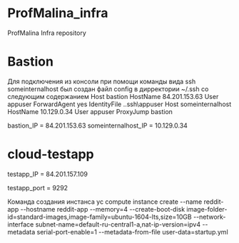 # ProfMalina_infra
ProfMalina Infra repository

# Bastion
Для подключения из консоли при помощи команды вида ssh someinternalhost был создан файл config в дирректории ~/.ssh со следующим содержанием
Host bastion
    HostName 84.201.153.63
    User appuser
	ForwardAgent yes
	IdentityFile .\.ssh\appuser
Host someinternalhost
    HostName 10.129.0.34
	User appuser
	ProxyJump bastion

bastion_IP = 84.201.153.63
someinternalhost_IP = 10.129.0.34

# cloud-testapp

testapp_IP = 84.201.157.109


testapp_port = 9292

Команда создания инстанса
yc compute instance create --name reddit-app --hostname reddit-app --memory=4 --create-boot-disk image-folder-id=standard-images,image-family=ubuntu-1604-lts,size=10GB --network-interface subnet-name=default-ru-central1-a,nat-ip-version=ipv4 --metadata serial-port-enable=1 --metadata-from-file user-data=startup.yml
